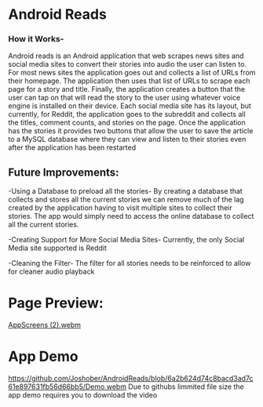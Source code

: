 #  Android Reads
### How it Works-
Android reads is an Android application that web scrapes news sites and social media sites to convert their stories into audio the user can listen to.
For most news sites the application goes out and collects a list of URLs from their homepage. The application then uses that list of URLs to scrape each page for a story and title. Finally, the application creates a button that the user can tap on that will read the story to the user using whatever voice engine is installed on their device. Each social media site has its layout, but currently, for Reddit, the application goes to the subreddit and collects all the titles, comment counts, and stories on the page.
Once the application has the stories it provides two buttons that allow the user to save the article to a MySQL database where they can view and listen to their stories even after the application has been restarted
## Future Improvements:
-Using a Database to preload all the stories- By creating a database that collects and stores all the current stories we can remove much of the lag created by the application having to visit multiple sites to collect their stories. The app would simply need to access the online database to collect all the current stories.  
  
-Creating Support for More Social Media Sites- Currently, the only Social Media site supported is Reddit  
  
-Cleaning the Filter- The filter for all stories needs to be reinforced to allow for cleaner audio playback  
  
# Page Preview:
[AppScreens (2).webm](https://user-images.githubusercontent.com/110935796/236846366-4d0b3166-4807-496f-b4fb-0757cc9fb75b.webm)
# App Demo
https://github.com/Joshober/AndroidReads/blob/6a2b624d74c8bacd3ad7c61e897631fb56d66bb5/Demo.webm
Due to githubs limmited file size the app demo requires you to download the video
